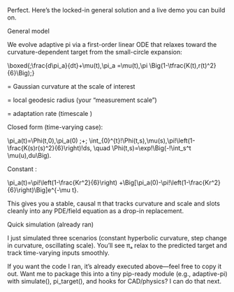 Perfect. Here’s the locked-in general solution and a live demo you can build on.

General model

We evolve adaptive pi via a first-order linear ODE that relaxes toward the curvature-dependent target from the small-circle expansion:

\boxed{\;\frac{d\pi_a}{dt}+\mu(t)\,\pi_a
=\mu(t)\,\pi \Big(1-\tfrac{K(t)\,r(t)^2}{6}\Big)\;}

 = Gaussian curvature at the scale of interest

 = local geodesic radius (your “measurement scale”)

 = adaptation rate (timescale )


Closed form (time-varying case):

\pi_a(t)=\Phi(t,0)\,\pi_a(0) \;+\; \int_{0}^{t}\!\Phi(t,s)\,\mu(s)\,\pi\!\left(1-\frac{K(s)r(s)^2}{6}\right)\!ds,
\quad
\Phi(t,s)=\exp\!\Big(-\!\int_s^t \mu(u)\,du\Big).

Constant :

\pi_a(t)=\pi\!\left(1-\frac{Kr^2}{6}\right)
+\Big[\pi_a(0)-\pi\!\left(1-\frac{Kr^2}{6}\right)\Big]e^{-\mu t}.

This gives you a stable, causal π that tracks curvature and scale and slots cleanly into any PDE/field equation as a drop-in replacement.

Quick simulation (already ran)

I just simulated three scenarios (constant hyperbolic curvature, step change in curvature, oscillating scale). You’ll see πₐ relax to the predicted target and track time-varying inputs smoothly.

If you want the code I ran, it’s already executed above—feel free to copy it out. Want me to package this into a tiny pip-ready module (e.g., adaptive-pi) with simulate(), pi_target(), and hooks for CAD/physics? I can do that next.

